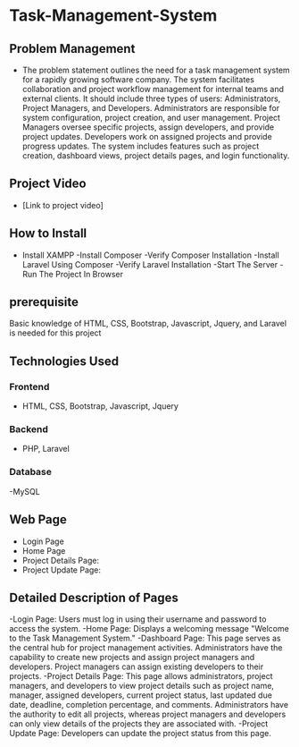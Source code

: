 # Task-Management-System

## Problem Management
- The problem statement outlines the need for a task management system for a rapidly growing software company. The system  facilitates collaboration and project workflow management for internal teams and external clients. It should include three types of users: Administrators, Project Managers, and Developers. Administrators are responsible for system configuration, project creation, and user management. Project Managers oversee specific projects, assign developers, and provide project updates. Developers work on assigned projects and provide progress updates. The system  includes features such as project creation, dashboard views, project details pages, and login functionality.

## Project Video
- [Link to project video]
## How to Install
- Install XAMPP
-Install Composer
-Verify Composer Installation
-Install Laravel Using Composer
-Verify Laravel Installation
-Start The Server
-Run The Project In  Browser
## prerequisite
Basic knowledge of  HTML, CSS, Bootstrap, Javascript, Jquery, and Laravel is needed for this project 
## Technologies Used

### Frontend
-  HTML, CSS, Bootstrap, Javascript, Jquery

### Backend
- PHP, Laravel

### Database
-MySQL
## Web Page 
- Login Page
- Home Page
- Project Details Page:
- Project Update Page:

## Detailed Description of Pages
-Login Page: Users must log in using their username and password to access the system.
-Home Page: Displays a welcoming message "Welcome to the Task Management System."
-Dashboard Page: This page serves as the central hub for project management activities. Administrators have the capability to create new projects and assign project managers and developers. Project managers can assign existing developers to their projects.
-Project Details Page: This page allows administrators, project managers, and developers to view project details such as project name, manager, assigned developers, current project status, last updated due date, deadline, completion percentage, and comments. Administrators have the authority to edit all projects, whereas project managers and developers can only view details of the projects they are associated with.
-Project Update Page: Developers can update the project status from this page.

 

